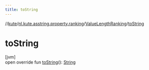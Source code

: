 ```yaml
---
title: toString
---
```

//[kute](../../../index.html)/[nl.kute.asstring.property.ranking](../index.html)/[ValueLengthRanking](index.html)/[toString](to-string.html)



# toString



[jvm]\
open override fun [toString](to-string.html)(): [String](https://kotlinlang.org/api/latest/jvm/stdlib/kotlin/-string/index.html)




